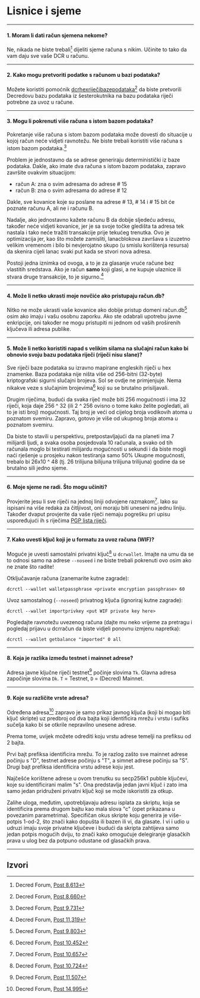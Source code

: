 # <i class="fa fa-money"></i> Lisnice i sjeme

---

#### 1. Moram li dati račun sjemena nekome? 

Ne, nikada ne biste trebali[^8613] dijeliti sjeme računa s nikim. Učinite to tako da vam daju sve vaše DCR u računu.

---

#### 2. Kako mogu pretvoriti podatke s računom u bazi podataka? 

Možete koristiti pomoćnik [dcrhexriječibazepodataka](https://github.com/davecgh/dcrseedhextowords)[^8660] da biste pretvorili Decredovu bazu podataka iz šesterokutnika na bazu podataka riječi potrebne za uvoz u račune.

---

#### 3. Mogu li pokrenuti više računa s istom bazom podataka? 

Pokretanje više računa s istom bazom podataka može dovesti do situacije u kojoj račun neće vidjeti  ravnotežu. Ne biste trebali koristiti više računa s istom bazom podataka.[^9731]

Problem je jednostavno da se adrese generiraju deterministički iz baze podataka. Dakle, ako imate dva računa s istom bazom podataka, zapravo završite ovakvim situacijom:

* račun A: zna o svim adresama do adrese # 15
* račun B: zna o svim adresama do adrese # 12

Dakle, sve kovanice koje su poslane na adrese # 13, # 14 i # 15 bit će poznate računu A, ali ne i računu B.

Nadalje, ako jednostavno kažete računu B da dobije sljedeću adresu, također neće vidjeti kovanice, jer je sa svoje točke gledišta ta adresa tek nastala i tako neće tražiti transakcije prije tekućeg trenutka. Ovo je optimizacija jer, kao što možete zamisliti, lanacblokova završava s izuzetno velikim vremenom i bilo bi nevjerojatno skupo (u smislu korištenja resursa) da skenira cijeli lanac svaki put kada se stvori nova adresa.

Postoji jedna iznimka od ovoga, a to je za glasanje vruće račune bez vlastitih sredstava. Ako je račun **samo** koji glasi, a ne kupuje ulaznice ili stvara druge transakcije, to je sigurno.[^11319]

---

#### 4. Može li netko ukrasti moje novčiće ako pristupaju račun.db? 

Nitko ne može ukrasti vaše kovanice ako dobije pristup domeni račun.db[^9803] osim ako imaju i vašu osobnu zaporku. Ako ste odabrali upotrebu javne enkripcije, oni također ne mogu pristupiti ni jednom od vaših proširenih ključeva ili adresa publike.

---

#### 5. Može li netko koristiti napad s velikim silama na slučajni račun kako bi obnovio svoju bazu podataka riječi (riječi nisu slane)? 

Sve riječi baze podataka su izravno mapirane engleskih riječi u hex znamenke. Baza podataka nije ništa više od 256-bitni (32-byte) kriptografski sigurni slučajni brojeva. Sol se ovdje ne primjenjuje. Nema nikakve veze s slučajnim brojevima[^10452] koji su se brutalno prisiljavali.

Drugim riječima, budući da svaka riječ može biti 256 mogućnosti i ima 32 riječi, koja daje 256 ^ 32 (ili 2 ^ 256 ovisno o tome kako želite pogledati, ali to je isti broj) mogućnosti. Taj broj je veći od cijelog broja vodikovih atoma u poznatom svemiru. Zapravo, gotovo je više od ukupnog broja atoma u poznatom svemiru.

Da biste to stavili u perspektivu, pretpostavljajući da na planeti ima 7 milijardi ljudi, a svaka osoba posjedovala 10 računala, a svako od tih računala moglo bi testirati milijardu mogućnosti u sekundi i da biste mogli naći rješenje u prosjeku nakon testiranja samo 50% Ukupne mogućnosti, trebalo bi 26x10 ^ 48 (tj. 26 trilijuna bilijuna trilijuna trilijuna) godine da se brutalno sili jedno sjeme.

---

#### 6. Moje sjeme ne radi. Što mogu učiniti?

Provjerite jesu li sve riječi na jednoj liniji odvojene razmakom[^10657]. Iako su ispisani na više redaka za čitljivost, oni moraju biti uneseni na jednu liniju. Također dvaput provjerite da vaše riječi nemaju pogrešku pri upisu uspoređujući ih s riječima [PGP lista riječi](https://en.wikipedia.org/wiki/PGP_word_list).

---

#### 7. Kako uvesti ključ koji je u formatu za uvoz računa (WIF)? 

Moguće je uvesti samostalni privatni ključ[^10724] u `dcrwallet`. Imajte na umu da se to odnosi samo na adrese `--noseed` i ne biste trebali pokrenuti ovo osim ako ne znate što radite!

Otključavanje računa (zanemarite kutne zagrade):

```no-highlight
dcrctl --wallet walletpassphrase <private encryption passphrase> 60
```

Uvoz samostalnog (`--noseed`) privatnog ključa (ignoriraj kutne zagrade):

```no-highlight
dcrctl --wallet importprivkey <put WIF private key here>
```

Pogledajte ravnotežu uvezenog računa (dajte mu neko vrijeme za pretragu i pogledaj prijavu u dcrračun da biste vidjeli ponovnu izmjenu napretka):

```no-highlight
dcrctl --wallet getbalance "imported" 0 all
```

---

#### 8. Koja je razlika između testnet i mainnet adrese? 

Adresa javne ključne riječi testnet[^11507] počinje slovima `Tk`. Glavna adresa započinje slovima `Dk`. `T` = Testnet, `D` = (Decred) Mainnet.

---

#### 9. Koje su različite vrste adresa? 

Određena adresa[^14995] zapravo je samo prikaz javnog ključa (koji bi mogao biti ključ skripte) uz predbroj od dva bajta koji identificira mrežu i vrstu i sufiks sučelja kako bi se otkrile nepravilno unesene adrese.

Prema tome, uvijek možete odrediti koju vrstu adrese temelji na prefiksu od 2 bajta.

Prvi bajt prefiksa identificira mrežu. To je razlog zašto sve mainnet adrese počinju s "D", testnet adrese počinju s "T", a simnet adrese počinju sa "S". Drugi bajt prefiksa identificira vrstu adrese koju jest.

Najčešće korištene adrese u ovom trenutku su secp256k1 pubble ključevi, koje su identificirani malim "s". Ona predstavlja jedan javni ključ i zato ima samo jedan pridruženi privatni ključ koji se može iskoristiti za otkup.

Zalihe uloga, međutim, upotrebljavaju adresu isplata za skriptu, koja se identificira prema drugom bajtu kao mala slova "c" (opet prikazana u povezanim parametrima). Specifičan okus skripte koju generira je više-potpis 1-od-2, što znači kako dopušta ili bazen ili vi, da glasate. I vi i udio u udruzi imaju svoje privatne ključeve i budući da skripta zahtijeva samo jedan potpis mogućih dviju, to znači kako omogućuje delegiranje glasačkih prava u ulog bez da potpuno odustane od glasačkih prava.

---

## <i class="fa fa-book"></i> Izvori 

[^8613]: Decred Forum, [Post 8,613](https://forum.decred.org/threads/576/#post-8613)
[^8660]: Decred Forum, [Post 8,660](https://forum.decred.org/threads/534/page-3#post-8660)
[^9731]: Decred Forum, [Post 9,731](https://forum.decred.org/threads/657/#post-9731)
[^11319]: Decred Forum, [Post 11,319](https://forum.decred.org/threads/531/page-3#post-11319)
[^9803]: Decred Forum, [Post 9,803](https://forum.decred.org/threads/686/#post-9803)
[^10452]: Decred Forum, [Post 10,452](https://forum.decred.org/threads/734/#post-10452)
[^10657]: Decred Forum, [Post 10,657](https://forum.decred.org/threads/483/#post-10657)
[^10724]: Decred Forum, [Post 10,724](https://forum.decred.org/threads/643/page-3#post-10724)
[^11507]: Decred Forum, [Post 11,507](https://forum.decred.org/threads/792/#post-11507)
[^14995]: Decred Forum, [Post 14,995](https://forum.decred.org/threads/1321/page-2#post-14995)
